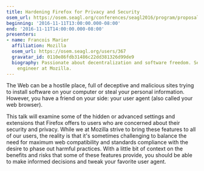 ```yaml
---
title: Hardening Firefox for Privacy and Security
osem_url: https://osem.seagl.org/conferences/seagl2016/program/proposals/188
beginning: '2016-11-11T13:00:00.000-08:00'
end: '2016-11-11T14:00:00.000-08:00'
presenters:
- name: Francois Marier
  affiliation: Mozilla
  osem_url: https://osem.seagl.org/users/367
  gravatar_id: 0110e86fdb31486c22dd381326d99de9
  biography: Passionate about decentralization and software freedom. Security & privacy
    engineer at Mozilla.
---
```


The Web can be a hostile place, full of deceptive and malicious sites trying to install software on your computer or steal your personal information. However, you have a friend on your side: your user agent (also called your web browser).

This talk will examine some of the hidden or advanced settings and extensions that Firefox offers to users who are concerned about their security and privacy. While we at Mozilla strive to bring these features to all of our users, the reality is that it's sometimes challenging to balance the need for maximum web compatibility and standards compliance with the desire to phase out harmful practices. With a little bit of context on the benefits and risks that some of these features provide, you should be able to make informed decisions and tweak your favorite user agent.
